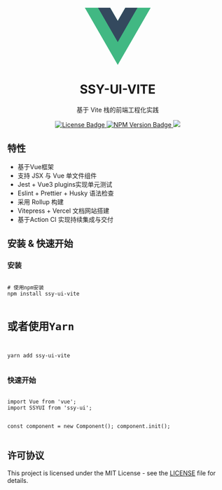 <p align="center">
<div style="width:150px;margin:auto;">
<svg xmlns="http://www.w3.org/2000/svg" viewBox="0 0 261 226"><path d="M161.096.001l-30.225 52.351L100.647.001H-.005l130.877 226.688L261.749.001z" fill="#41b883"/><path d="M161.096.001l-30.225 52.351L100.647.001H52.346l78.526 136.01L209.398.001z" fill="#34495e"/></svg>
</div>
</p>
<h1 align="center">SSY-UI-VITE</h1>
<p align="center">
  基于 Vite 栈的前端工程化实践
</p>
<!-- Badges -->
<p align="center">
  <a href="LICENSE">
    <img src="https://img.shields.io/badge/license-MIT-blue.svg" alt="License Badge">
  </a>
  <a href="https://www.npmjs.com/package/wyjssy-ui-vite">
    <img src="https://img.shields.io/npm/v/ssy-ui-vite.svg" alt="NPM Version Badge">
  </a>
  <a href="https://codecov.io/github/wyj1er/SSY-UI-VITE2" >
 <img src="https://codecov.io/github/wyj1er/SSY-UI-VITE2/graph/badge.svg?token=L4OJBZFFIP"/>

 </a>
</p>
<h2>特性</h2>
<ul>
  <li>基于Vue框架</li>
  <li>支持 JSX 与 Vue 单文件组件</li>
  <li>Jest + Vue3 plugins实现单元测试</li>
  <li>Eslint + Prettier + Husky 语法检查</li>
  <li>采用 Rollup 构建</li>
  <li>Vitepress + Vercel 文档网站搭建</li>
  <li>基于Action CI 实现持续集成与交付</li>
</ul>
<!-- Install & Quick Start -->
<h2>安装 & 快速开始</h2>
<h3>安装</h3>
<pre><code>
# 使用npm安装
npm install ssy-ui-vite

# 或者使用Yarn
yarn add ssy-ui-vite
</code></pre>

<h3>快速开始</h3>
<pre><code>
import Vue from 'vue';
import SSYUI from 'ssy-ui';

const component = new Component();
component.init();
</code></pre>

## 许可协议

This project is licensed under the MIT License - see the [LICENSE](LICENSE) file for details.
